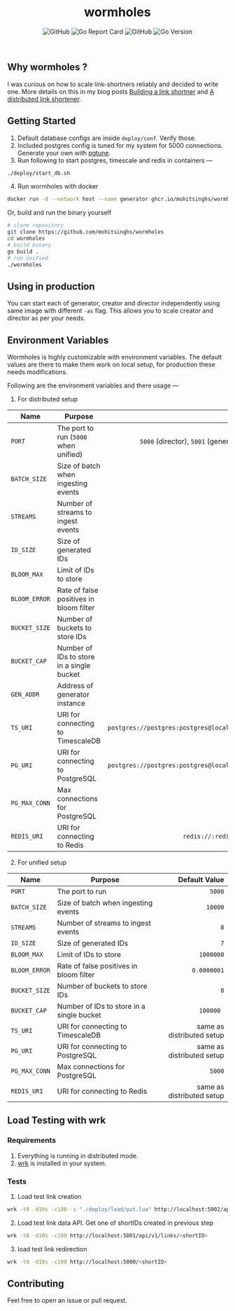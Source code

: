 <h1 align="center">wormholes</h1>
<p align='center'>
  <img alt="GitHub" src="https://img.shields.io/github/workflow/status/mohitsinghs/wormholes/docker?logo=github&style=flat-square" />
  <img alt="Go Report Card" src="https://img.shields.io/badge/go%20report-A-green.svg?style=flat-square&logo=go&logoColor=white" />
  <img alt="GitHub" src="https://img.shields.io/github/license/mohitsinghs/wormholes?logo=gnu&style=flat-square" />
  <img alt="Go Version" src="https://img.shields.io/github/go-mod/go-version/mohitsinghs/wormholes?logo=go&logoColor=white&style=flat-square" />
</p>
<br />

## Why wormholes ?

I was curious on how to scale link-shortners reliably and decided to write one. More details on this in my blog posts [Building a link shortner](https://mohitsingh.in/code/building-a-link-shortner) and [A distributed link shortener](https://mohitsingh.in/code/a-distributed-link-shortner).

## Getting Started

1. Default database configs are inside `deploy/conf`. Verify those.
2. Included postgres config is tuned for my system for 5000 connections. Generate your own with [pgtune](https://pgtune.leopard.in.ua/#/).
3. Run following to start postgres, timescale and redis in containers &mdash;

```sh
./deploy/start_db.sh
```

4. Run wormholes with docker

```sh
docker run -d --network host --name generator ghcr.io/mohitsinghs/wormholes:latest
```

Or, build and run the binary yourself

```sh
# clone repository
git clone https://github.com/mohitsinghs/wormholes
cd wormholes
# build binary
go build .
# run unified
./wormholes
```

## Using in production

You can start each of generator, creator and director independently using same image with different `-as` flag. This allows you to scale creator and director as per your needs.

## Environment Variables

Wormholes is highly customizable with environment variables. The default values are there to make them work on local setup, for production these needs modifications.

Following are the environment variables and there usage &mdash;

1. For distributed setup

| Name          | Purpose                                   |                                           Default Value |
| ------------- | ----------------------------------------- | ------------------------------------------------------: |
| `PORT`        | The port to run (`5000` when unified)     | `5000` (director), `5001` (generator), `5002` (creator) |
| `BATCH_SIZE`  | Size of batch when ingesting events       |                                                 `10000` |
| `STREAMS`     | Number of streams to ingest events        |                                                     `8` |
| `ID_SIZE`     | Size of generated IDs                     |                                                     `7` |
| `BLOOM_MAX`   | Limit of IDs to store                     |                                               `1000000` |
| `BLOOM_ERROR` | Rate of false positives in bloom filter   |                                             `0.0000001` |
| `BUCKET_SIZE` | Number of buckets to store IDs            |                                                     `8` |
| `BUCKET_CAP`  | Number of IDs to store in a single bucket |                                               `100000 ` |
| `GEN_ADDR`    | Address of generator instance             |                                        `localhost:5001` |
| `TS_URI`      | URI for connecting to TimescaleDB         |  `postgres://postgres:postgres@localhost:5433/postgres` |
| `PG_URI`      | URI for connecting to PostgreSQL          |  `postgres://postgres:postgres@localhost:5432/postgres` |
| `PG_MAX_CONN` | Max connections for PostgreSQL            |                                                  `5000` |
| `REDIS_URI`   | URI for connecting to Redis               |                       `redis://:redis@localhost:6379/0` |

2. For unified setup

| Name          | Purpose                                   |             Default Value |
| ------------- | ----------------------------------------- | ------------------------: |
| `PORT`        | The port to run                           |                    `5000` |
| `BATCH_SIZE`  | Size of batch when ingesting events       |                   `10000` |
| `STREAMS`     | Number of streams to ingest events        |                       `8` |
| `ID_SIZE`     | Size of generated IDs                     |                       `7` |
| `BLOOM_MAX`   | Limit of IDs to store                     |                 `1000000` |
| `BLOOM_ERROR` | Rate of false positives in bloom filter   |               `0.0000001` |
| `BUCKET_SIZE` | Number of buckets to store IDs            |                       `8` |
| `BUCKET_CAP`  | Number of IDs to store in a single bucket |                 `100000 ` |
| `TS_URI`      | URI for connecting to TimescaleDB         | same as distributed setup |
| `PG_URI`      | URI for connecting to PostgreSQL          | same as distributed setup |
| `PG_MAX_CONN` | Max connections for PostgreSQL            |                    `5000` |
| `REDIS_URI`   | URI for connecting to Redis               | same as distributed setup |

## Load Testing with wrk

### Requirements

1. Everything is running in distributed mode.
2. [wrk](https://github.com/wg/wrk) is installed in your system.

### Tests

1. Load test link creation

```sh
wrk -t8 -d10s -c100 -s "./deploy/load/put.lua" http://localhost:5002/api/v1/links
```

2.  Load test link data API. Get one of shortIDs created in previous step

```sh
wrk -t8 -d10s -c100 http://localhost:5001/api/v1/links/<shortID>
```

3. load test link redirection

```sh
wrk -t8 -d10s -c100 http://localhost:5000/<shortID>
```

## Contributing

Feel free to open an issue or pull request.
